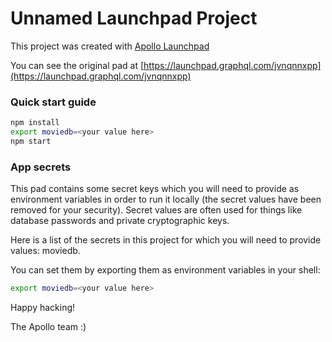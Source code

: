 # Unnamed Launchpad Project



This project was created with [Apollo Launchpad](https://launchpad.graphql.com)

You can see the original pad at [https://launchpad.graphql.com/jvnqnnxpp](https://launchpad.graphql.com/jvnqnnxpp)

### Quick start guide

```bash
npm install
export moviedb=<your value here>
npm start
```


### App secrets

This pad contains some secret keys which you will need to provide as environment variables in order to run it locally (the secret values have been removed for your security). Secret values are often used for things like database passwords and private cryptographic keys.

Here is a list of the secrets in this project for which you will need to provide values: moviedb.

You can set them by exporting them as environment variables in your shell: 

```sh
export moviedb=<your value here>
```


Happy hacking!

The Apollo team :)
